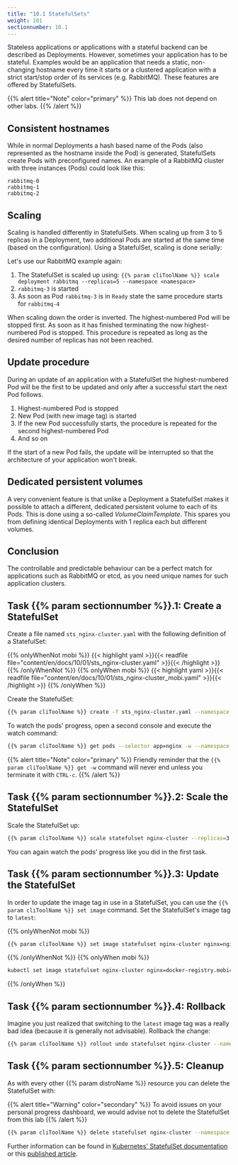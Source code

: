 ```yaml
---
title: "10.1 StatefulSets"
weight: 101
sectionnumber: 10.1
---
```


Stateless applications or applications with a stateful backend can be described as Deployments.
However, sometimes your application has to be stateful.
Examples would be an application that needs a static, non-changing hostname every time it starts or a clustered application with a strict start/stop order of its services (e.g. RabbitMQ).
These features are offered by StatefulSets.

{{% alert title="Note" color="primary" %}}
This lab does not depend on other labs.
{{% /alert %}}


## Consistent hostnames

While in normal Deployments a hash based name of the Pods (also represented as the hostname inside the Pod) is generated, StatefulSets create Pods with preconfigured names.
An example of a RabbitMQ cluster with three instances (Pods) could look like this:

```
rabbitmq-0
rabbitmq-1
rabbitmq-2
```


## Scaling

Scaling is handled differently in StatefulSets.
When scaling up from 3 to 5 replicas in a Deployment, two additional Pods are started at the same time (based on the configuration).
Using a StatefulSet, scaling is done serially:

Let's use our RabbitMQ example again:

1. The StatefulSet is scaled up using: `{{% param cliToolName %}} scale deployment rabbitmq --replicas=5 --namespace <namespace>`
1. `rabbitmq-3` is started
1. As soon as Pod `rabbitmq-3` is in `Ready` state the same procedure starts for `rabbitmq-4`

When scaling down the order is inverted. The highest-numbered Pod will be stopped first.
As soon as it has finished terminating the now highest-numbered Pod is stopped.
This procedure is repeated as long as the desired number of replicas has not been reached.


## Update procedure

During an update of an application with a StatefulSet the highest-numbered Pod will be the first to be updated and only after a successful start the next Pod follows.

1. Highest-numbered Pod is stopped
1. New Pod (with new image tag) is started
1. If the new Pod successfully starts, the procedure is repeated for the second highest-numbered Pod
1. And so on

If the start of a new Pod fails, the update will be interrupted so that the architecture of your application won't break.


## Dedicated persistent volumes

A very convenient feature is that unlike a Deployment a StatefulSet makes it possible to attach a different, dedicated persistent volume to each of its Pods.
This is done using a so-called _VolumeClaimTemplate_.
This spares you from defining identical Deployments with 1 replica each but different volumes.


## Conclusion

The controllable and predictable behaviour can be a perfect match for applications such as RabbitMQ or etcd, as you need unique names for such application clusters.


## Task {{% param sectionnumber %}}.1: Create a StatefulSet

Create a file named `sts_nginx-cluster.yaml` with the following definition of a StatefulSet:

{{% onlyWhenNot mobi %}}
{{< highlight yaml >}}{{< readfile file="content/en/docs/10/01/sts_nginx-cluster.yaml" >}}{{< /highlight >}}
{{% /onlyWhenNot %}}
{{% onlyWhen mobi %}}
{{< highlight yaml >}}{{< readfile file="content/en/docs/10/01/sts_nginx-cluster_mobi.yaml" >}}{{< /highlight >}}
{{% /onlyWhen %}}

Create the StatefulSet:
  
```bash
{{% param cliToolName %}} create -f sts_nginx-cluster.yaml --namespace <namespace>
```

To watch the pods' progress, open a second console and execute the watch command:

```bash
{{% param cliToolName %}} get pods --selector app=nginx -w --namespace <namespace>
```

{{% alert title="Note" color="primary" %}}
Friendly reminder that the `{{% param cliToolName %}} get -w` command will never end unless you terminate it with `CTRL-c`.
{{% /alert %}}


## Task {{% param sectionnumber %}}.2: Scale the StatefulSet

Scale the StatefulSet up:

```bash
{{% param cliToolName %}} scale statefulset nginx-cluster --replicas=3 --namespace <namespace>
```

You can again watch the pods' progress like you did in the first task.


## Task {{% param sectionnumber %}}.3: Update the StatefulSet

In order to update the image tag in use in a StatefulSet, you can use the `{{% param cliToolName %}} set image` command.
Set the StatefulSet's image tag to `latest`:

{{% onlyWhenNot mobi %}}
```bash
{{% param cliToolName %}} set image statefulset nginx-cluster nginx=nginxinc/nginx-unprivileged:latest --namespace <namespace>
```
{{% /onlyWhenNot %}}
{{% onlyWhen mobi %}}
```bash
kubectl set image statefulset nginx-cluster nginx=docker-registry.mobicorp.ch/puzzle/k8s/kurs/nginx:latest --namespace <namespace>
```
{{% /onlyWhen %}}


## Task {{% param sectionnumber %}}.4: Rollback

Imagine you just realized that switching to the `latest` image tag was a really bad idea (because it is generally not advisable).
Rollback the change:

```bash
{{% param cliToolName %}} rollout undo statefulset nginx-cluster --namespace <namespace>
```


## Task {{% param sectionnumber %}}.5: Cleanup

As with every other {{% param distroName %}} resource you can delete the StatefulSet with:

{{% alert title="Warning" color="secondary" %}}
To avoid issues on your personal progress dashboard, we would advise not to delete the StatefulSet from this lab
{{% /alert %}}

```bash
{{% param cliToolName %}} delete statefulset nginx-cluster --namespace <namespace>
```

Further information can be found in [Kubernetes' StatefulSet documentation](https://kubernetes.io/docs/concepts/workloads/controllers/statefulset/) or this [published article](https://opensource.com/article/17/2/stateful-applications).
